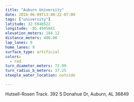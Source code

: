```yaml
---
title: "Auburn University"
date: 2018-06-09T13:40:22-07:00
tags: ["university"]
latitude: 32.5948522
longitude: -85.4945841
elevation_meters: 184.12
distance_meters: 400.00
lap_lanes: 9
home_lanes: 9
surface_type: artificial
colors: 
  - red
turn_diameter_meters: 72.99
turn_radius_b_meters: 37.25
steeple_water_location: outside

---
```

Hutsell-Rosen Track. 392 S Donahue Dr, Auburn, AL 36849
<!--more-->

